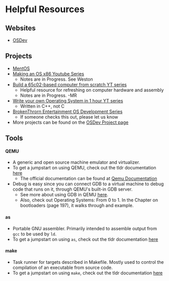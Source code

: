 # Helpful Resources

## Websites
- [OSDev](https://wiki.osdev.org/Expanded_Main_Page)

## Projects
- [MentOS](https://mentos-team.github.io/)
- [Making an OS x86 Youtube Series](https://www.youtube.com/watch?v=MwPjvJ9ulSc&list=PLm3B56ql_akNcvH8vvJRYOc7TbYhRs19M)
    - Notes are in Progress. See Weston
- [Build a 65c02-based computer from scratch YT series](https://youtu.be/LnzuMJLZRdU?si=9LvxP228M4_oDLGK)
    - Helpful resource for refreshing on computer hardware and assembly
    - Notes are in Progress. -MR
- [Write your own Operating System in 1 hour YT series](https://youtu.be/1rnA6wpF0o4?si=XApDFYEc0jnQWAvZ)
    - Written in C++, not C
- [BrokenThrorn Entertainment OS Development Series](http://www.brokenthorn.com/Resources/OSDevIndex.html)
    - If someone checks this out, please let us know
- More projects can be found on the [OSDev Project page](https://wiki.osdev.org/Projects)


## Tools
#### QEMU
- A generic and open source machine emulator and virtualizer.
- To get a jumpstart on using QEMU, check out the tldr documentation [here](https://tldr.inbrowser.app/pages/common/qemu)
    - The official documentation can be found at [Qemu Documentation](https://www.qemu.org/docs/master/)
- Debug is easy since you can connect GDB to a virtual machine to debug code that runs on it, through QEMU's built-in GDB server.
    - See more about using GDB in QEMU [here](https://www.qemu.org/docs/master/system/gdb.html).
    - Also, check out Operating Systems: From 0 to 1. In the Chapter on bootloaders (page 197), it walks through and example.

#### as
- Portable GNU assembler. Primarily intended to assemble output from `gcc` to be used by `ld`.
- To get a jumpstart on using `as`, check out the tldr documentation [here](https://tldr.inbrowser.app/pages/linux/as)

#### make
- Task runner for targets described in Makefile. Mostly used to control the compilation of an executable from source code.
- To get a jumpstart on using `make`, check out the tldr documentation [here](https://tldr.inbrowser.app/pages/common/make)

